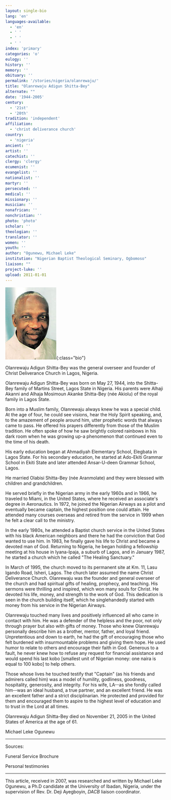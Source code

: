 ```yaml
---
layout: single-bio
lang: 'en'
languages-available:
  - 'en'
  - ' '
  - ' '
  - ' '
index: 'primary'
categories: 'o'
eulogy: ''
history: ''
memory: ''
obituary: ''
permalink: '/stories/nigeria/olanrewaju/'
title: "Olanrewaju Adigun Shitta-Bey"
alternate: ""
date: '1944-2005'
century:
  - '21st'
  - '20th'
tradition: 'independent'
affiliation:
  - 'christ deliverance church'
country:
  - 'nigeria'
ancient: ''
artist: ''
catechist: ''
clergy: 'clergy'
ecumenist: ''
evangelist: ''
nationalist: ''
martyr: ''
persecuted: ''
medical: ''
missionary: ''
musician: ''
nonafrican: ''
nonchristian: ''
photo: 'photo'
scholar: ''
theologian: ''
translator: ''
women: ''
youth: ''
author: "Ogunewu, Michael Leke"
institution: "Nigerian Baptist Theological Seminary, Ogbomoso"
liaison: ""
project-luke: ''
upload: 2011-01-01
---
```


![Olanrewaju Adigun Shitta-Bey](/images/bio-pics/nigeria/olanrewaju/Shitta-Bay-Adigun.jpg){:class="bio"}

Olanrewaju Adigun Shitta-Bey was the general overseer and founder of Christ Deliverance Church in Lagos, Nigeria.

Olanrewaju Adigun Shitta-Bey was born on May 27, 1944, into the Shitta-Bey family of Martins Street, Lagos State in Nigeria. His parents were Alhaji Akanni and Alhaja Mosimoun Akanke Shitta-Bey (née Akiolu) of the royal family in Lagos State.

Born into a Muslim family, Olanrewaju always knew he was a special child. At the age of four, he could see visions, hear the Holy Spirit speaking, and, to the amazement of people around him, utter prophetic words that always came to pass. He offered his prayers differently from those of the Muslim tradition. He often spoke of how he saw brightly colored rainbows in his dark room when he was growing up-a phenomenon that continued even to the time of his death.

His early education began at Ahmadiyah Elementary School, Elegbata in Lagos State. For his secondary education, he started at Ado-Ekiti Grammar School in Ekiti State and later attended Ansar-U-deen Grammar School, Lagos.

He married Olabisi Shitta-Bey (née Aranmolate) and they were blessed with children and grandchildren.

He served briefly in the Nigerian army in the early 1960s and in 1966, he traveled to Miami, in the United States, where he received an associate's degree in Aeronautics. In 1972, he joined the Nigerian Airways as a pilot and eventually became captain, the highest position one could attain. He attended many courses overseas and retired from the service in 1999 when he felt a clear call to the ministry.

In the early 1980s, he attended a Baptist church service in the United States with his black American neighbors and there he had the conviction that God wanted to use him. In 1983, he finally gave his life to Christ and became a devoted man of God. Returning to Nigeria, he began holding a fellowship meeting at his house in Iyana-Ipaja, a suburb of Lagos, and in January 1987, he started a church which he called "The Healing Sanctuary."

In March of 1995, the church moved to its permanent site at Km. 11, Lasu Igando Road, Isheri, Lagos. The church later assumed the name Christ Deliverance Church. Olanrewaju was the founder and general overseer of the church and had spiritual gifts of healing, prophecy, and teaching. His sermons were thrilling and inspired, which won many souls for Christ. He devoted his life, money, and strength to the work of God. This dedication is seen in the church building itself, which he singlehandedly started with money from his service in the Nigerian Airways.

Olanrewaju touched many lives and positively influenced all who came in contact with him. He was a defender of the helpless and the poor, not only through prayer but also with gifts of money. Those who knew Olanrewaju personally describe him as a brother, mentor, father, and loyal friend. Unpretentious and down to earth, he had the gift of encouraging those who felt burdened with insurmountable problems and giving them hope. He used humor to relate to others and encourage their faith in God. Generous to a fault, he never knew how to refuse any request for financial assistance and would spend his last kobo [smallest unit of Nigerian money: one naira is equal to 100 kobo] to help others.

Those whose lives he touched testify that "Captain" (as his friends and admirers called him) was a model of humility, godliness, goodness, hospitality, generosity, and integrity.
For his wife, LA--as she fondly called him--was an ideal husband, a true partner, and an excellent friend. He was an excellent father and a strict disciplinarian. He protected and provided for them and encouraged them to aspire to the highest level of education and to trust in the Lord at all times.

Olanrewaju Adigun Shitta-Bey died on November 21, 2005 in the United States of America at the age of 61.

Michael Leke Ogunewu

---

Sources:

Funeral Service Brochure

Personal testimonies

---

This article, received in 2007, was researched and written by Michael Leke Ogunewu, a Ph.D candidate at the University of Ibadan, Nigeria, under the supervision of Rev. Dr. Deji Ayegboyin, *DACB* liaison coordinator.
